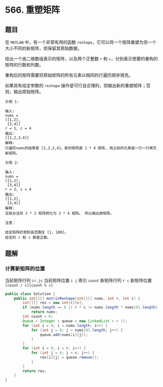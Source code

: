 # 566. 重塑矩阵

## 题目

在 `MATLAB` 中，有一个非常有用的函数 `reshape`，它可以将一个矩阵重塑为另一个大小不同的新矩阵，但保留其原始数据。

给出一个由二维数组表示的矩阵，以及两个正整数 `r` 和 `c`，分别表示想要的重构的矩阵的行数和列数。

重构后的矩阵需要将原始矩阵的所有元素以相同的行遍历顺序填充。

如果具有给定参数的 `reshape` 操作是可行且合理的，则输出新的重塑矩阵；否则，输出原始矩阵。

```auto
示例 1:

输入:
nums =
[[1,2],
 [3,4]]
r = 1, c = 4
输出:
[[1,2,3,4]]
解释:
行遍历nums的结果是 [1,2,3,4]。新的矩阵是 1 * 4 矩阵, 用之前的元素值一行一行填充新矩阵。

示例 2:

输入:
nums =
[[1,2],
 [3,4]]
r = 2, c = 4
输出:
[[1,2],
 [3,4]]
解释:
没有办法将 2 * 2 矩阵转化为 2 * 4 矩阵。 所以输出原矩阵。

注意：

给定矩阵的宽和高范围在 [1, 100]。
给定的 r 和 c 都是正数。
```

## 题解

### 计算新矩阵的位置

当前矩阵行列 `ir,jc` 当前矩阵位置 `i j` 索引 `count`
新矩阵行列 `r c` 新矩阵位置 `[count / c][count % c]`

```java
public class Solution {
    public int[][] matrixReshape(int[][] nums, int r, int c) {
        int[][] res = new int[r][c];
        if (nums.length == 0 || r * c != nums.length * nums[0].length)
            return nums;
        int count = 0;
        Queue < Integer > queue = new LinkedList < > ();
        for (int i = 0; i < nums.length; i++) {
            for (int j = 0; j < nums[0].length; j++) {
                queue.add(nums[i][j]);
            }
        }
        for (int i = 0; i < r; i++) {
            for (int j = 0; j < c; j++) {
                res[i][j] = queue.remove();
            }
        }
        return res;
    }
}
```
